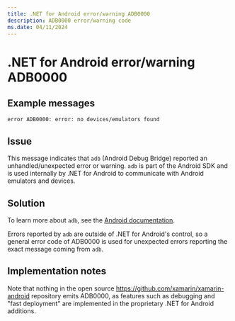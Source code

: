 ```yaml
---
title: .NET for Android error/warning ADB0000
description: ADB0000 error/warning code
ms.date: 04/11/2024
---
```

# .NET for Android error/warning ADB0000

## Example messages

```
error ADB0000: error: no devices/emulators found
```

## Issue

This message indicates that `adb` (Android Debug Bridge) reported an
unhandled/unexpected error or warning. `adb` is part of the Android
SDK and is used internally by .NET for Android to communicate with
Android emulators and devices.

## Solution

To learn more about `adb`, see the [Android documentation][adb].

Errors reported by `adb` are outside of .NET for Android's
control, so a general error code of ADB0000 is used for unexpected
errors reporting the exact message coming from `adb`.

[adb]: https://developer.android.com/studio/command-line/adb

## Implementation notes

Note that nothing in the open source <https://github.com/xamarin/xamarin-android>
repository emits ADB0000, as features such as debugging and "fast deployment"
are implemented in the proprietary .NET for Android additions.
